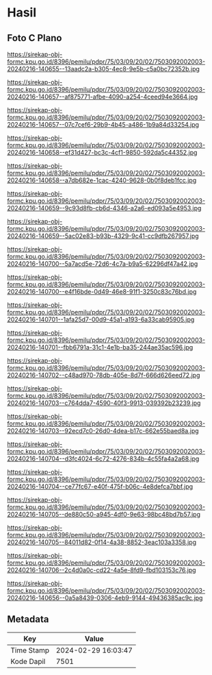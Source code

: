 # Hasil

## Foto C Plano

https://sirekap-obj-formc.kpu.go.id/8396/pemilu/pdpr/75/03/09/20/02/7503092002003-20240216-140655--13aadc2a-b305-4ec8-9e5b-c5a0bc72352b.jpg

https://sirekap-obj-formc.kpu.go.id/8396/pemilu/pdpr/75/03/09/20/02/7503092002003-20240216-140657--af875771-afbe-4090-a254-4ceed94e3664.jpg

https://sirekap-obj-formc.kpu.go.id/8396/pemilu/pdpr/75/03/09/20/02/7503092002003-20240216-140657--07c7cef6-29b9-4b45-a486-1b9a84d33254.jpg

https://sirekap-obj-formc.kpu.go.id/8396/pemilu/pdpr/75/03/09/20/02/7503092002003-20240216-140658--ef31d427-bc3c-4cf1-9850-592da5c44352.jpg

https://sirekap-obj-formc.kpu.go.id/8396/pemilu/pdpr/75/03/09/20/02/7503092002003-20240216-140658--a7db682e-1cac-4240-9628-0b0f8deb1fcc.jpg

https://sirekap-obj-formc.kpu.go.id/8396/pemilu/pdpr/75/03/09/20/02/7503092002003-20240216-140659--9c93d8fb-cb6d-4346-a2a6-ed093a5e4953.jpg

https://sirekap-obj-formc.kpu.go.id/8396/pemilu/pdpr/75/03/09/20/02/7503092002003-20240216-140659--5ac02e83-b93b-4329-9c41-cc9dfb267957.jpg

https://sirekap-obj-formc.kpu.go.id/8396/pemilu/pdpr/75/03/09/20/02/7503092002003-20240216-140700--5a7acd5e-72d6-4c7a-b9a5-62296df47a42.jpg

https://sirekap-obj-formc.kpu.go.id/8396/pemilu/pdpr/75/03/09/20/02/7503092002003-20240216-140700--e4f16bde-0d49-46e8-91f1-3250c83c76bd.jpg

https://sirekap-obj-formc.kpu.go.id/8396/pemilu/pdpr/75/03/09/20/02/7503092002003-20240216-140701--1afa25d7-00d9-45a1-a193-6a33cab95905.jpg

https://sirekap-obj-formc.kpu.go.id/8396/pemilu/pdpr/75/03/09/20/02/7503092002003-20240216-140701--fbb6791a-31c1-4e1b-ba35-244ae35ac596.jpg

https://sirekap-obj-formc.kpu.go.id/8396/pemilu/pdpr/75/03/09/20/02/7503092002003-20240216-140702--c48ad970-78db-405e-8d7f-666d626eed72.jpg

https://sirekap-obj-formc.kpu.go.id/8396/pemilu/pdpr/75/03/09/20/02/7503092002003-20240216-140703--c764dda7-4590-40f3-9913-039392b23239.jpg

https://sirekap-obj-formc.kpu.go.id/8396/pemilu/pdpr/75/03/09/20/02/7503092002003-20240216-140703--92ecd7c0-26d0-4dea-b17c-662e55baed8a.jpg

https://sirekap-obj-formc.kpu.go.id/8396/pemilu/pdpr/75/03/09/20/02/7503092002003-20240216-140704--d3fc4024-6c72-4276-834b-4c55fa4a2a68.jpg

https://sirekap-obj-formc.kpu.go.id/8396/pemilu/pdpr/75/03/09/20/02/7503092002003-20240216-140704--ce77fc67-e40f-475f-b06c-4e8defca7bbf.jpg

https://sirekap-obj-formc.kpu.go.id/8396/pemilu/pdpr/75/03/09/20/02/7503092002003-20240216-140705--de880c50-a945-4df0-9e63-98bc48bd7b57.jpg

https://sirekap-obj-formc.kpu.go.id/8396/pemilu/pdpr/75/03/09/20/02/7503092002003-20240216-140705--84011d82-0f14-4a38-8852-3eac103a3358.jpg

https://sirekap-obj-formc.kpu.go.id/8396/pemilu/pdpr/75/03/09/20/02/7503092002003-20240216-140706--2c4d0a0c-cd22-4a5e-8fd9-fbd103153c76.jpg

https://sirekap-obj-formc.kpu.go.id/8396/pemilu/pdpr/75/03/09/20/02/7503092002003-20240216-140656--0a5a8439-0306-4eb9-9144-49436385ac9c.jpg


## Metadata

| Key        | Value               |
| ---------- | ------------------- |
| Time Stamp | 2024-02-29 16:03:47 |
| Kode Dapil | 7501                |



